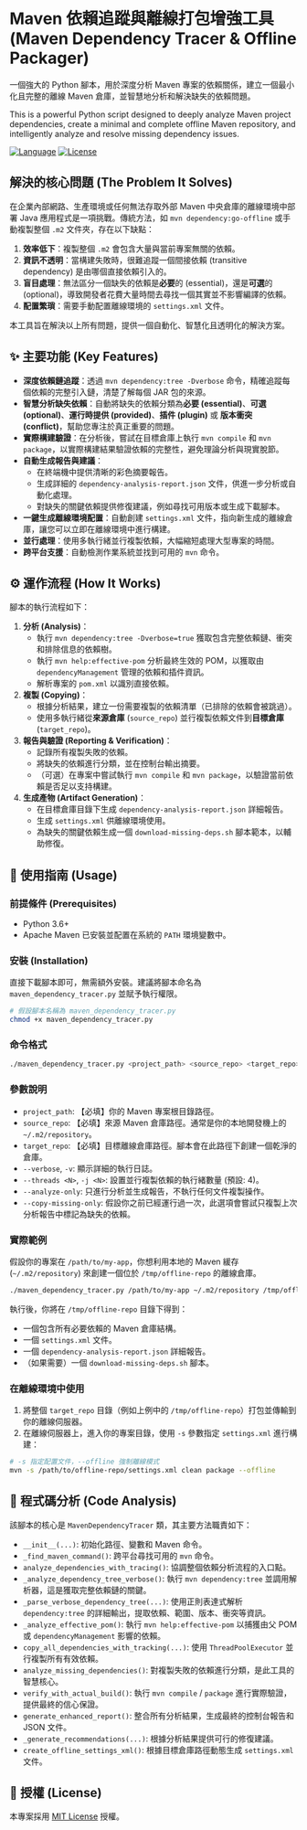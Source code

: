 # Maven 依賴追蹤與離線打包增強工具 (Maven Dependency Tracer & Offline Packager)

一個強大的 Python 腳本，用於深度分析 Maven 專案的依賴關係，建立一個最小化且完整的離線 Maven 倉庫，並智慧地分析和解決缺失的依賴問題。

This is a powerful Python script designed to deeply analyze Maven project dependencies, create a minimal and complete offline Maven repository, and intelligently analyze and resolve missing dependency issues.

[![Language](https://img.shields.io/badge/Language-Python%203-blue.svg)](https://www.python.org/)
[![License](https://img.shields.io/badge/License-MIT-green.svg)](https://opensource.org/licenses/MIT)

## 解決的核心問題 (The Problem It Solves)

在企業內部網路、生產環境或任何無法存取外部 Maven 中央倉庫的離線環境中部署 Java 應用程式是一項挑戰。傳統方法，如 `mvn dependency:go-offline` 或手動複製整個 `.m2` 文件夾，存在以下缺點：

1.  **效率低下**：複製整個 `.m2` 會包含大量與當前專案無關的依賴。
2.  **資訊不透明**：當構建失敗時，很難追蹤一個間接依賴 (transitive dependency) 是由哪個直接依賴引入的。
3.  **盲目處理**：無法區分一個缺失的依賴是**必要**的 (essential)，還是**可選**的 (optional)，導致開發者花費大量時間去尋找一個其實並不影響編譯的依賴。
4.  **配置繁瑣**：需要手動配置離線環境的 `settings.xml` 文件。

本工具旨在解決以上所有問題，提供一個自動化、智慧化且透明化的解決方案。

## ✨ 主要功能 (Key Features)

*   **深度依賴鏈追蹤**：透過 `mvn dependency:tree -Dverbose` 命令，精確追蹤每個依賴的完整引入鏈，清楚了解每個 JAR 包的來源。
*   **智慧分析缺失依賴**：自動將缺失的依賴分類為**必要 (essential)**、**可選 (optional)**、**運行時提供 (provided)**、**插件 (plugin)** 或 **版本衝突 (conflict)**，幫助您專注於真正重要的問題。
*   **實際構建驗證**：在分析後，嘗試在目標倉庫上執行 `mvn compile` 和 `mvn package`，以實際構建結果驗證依賴的完整性，避免理論分析與現實脫節。
*   **自動生成報告與建議**：
    *   在終端機中提供清晰的彩色摘要報告。
    *   生成詳細的 `dependency-analysis-report.json` 文件，供進一步分析或自動化處理。
    *   對缺失的關鍵依賴提供修復建議，例如尋找可用版本或生成下載腳本。
*   **一鍵生成離線環境配置**：自動創建 `settings.xml` 文件，指向新生成的離線倉庫，讓您可以立即在離線環境中進行構建。
*   **並行處理**：使用多執行緒並行複製依賴，大幅縮短處理大型專案的時間。
*   **跨平台支援**：自動檢測作業系統並找到可用的 `mvn` 命令。

## ⚙️ 運作流程 (How It Works)

腳本的執行流程如下：

1.  **分析 (Analysis)**：
    *   執行 `mvn dependency:tree -Dverbose=true` 獲取包含完整依賴鏈、衝突和排除信息的依賴樹。
    *   執行 `mvn help:effective-pom` 分析最終生效的 POM，以獲取由 `dependencyManagement` 管理的依賴和插件資訊。
    *   解析專案的 `pom.xml` 以識別直接依賴。
2.  **複製 (Copying)**：
    *   根據分析結果，建立一份需要複製的依賴清單（已排除的依賴會被跳過）。
    *   使用多執行緒從**來源倉庫** (`source_repo`) 並行複製依賴文件到**目標倉庫** (`target_repo`)。
3.  **報告與驗證 (Reporting & Verification)**：
    *   記錄所有複製失敗的依賴。
    *   將缺失的依賴進行分類，並在控制台輸出摘要。
    *   （可選）在專案中嘗試執行 `mvn compile` 和 `mvn package`，以驗證當前依賴是否足以支持構建。
4.  **生成產物 (Artifact Generation)**：
    *   在目標倉庫目錄下生成 `dependency-analysis-report.json` 詳細報告。
    *   生成 `settings.xml` 供離線環境使用。
    *   為缺失的關鍵依賴生成一個 `download-missing-deps.sh` 腳本範本，以輔助修復。

## 🚀 使用指南 (Usage)

### 前提條件 (Prerequisites)

*   Python 3.6+
*   Apache Maven 已安裝並配置在系統的 `PATH` 環境變數中。

### 安裝 (Installation)

直接下載腳本即可，無需額外安裝。建議將腳本命名為 `maven_dependency_tracer.py` 並賦予執行權限。

```bash
# 假設腳本名稱為 maven_dependency_tracer.py
chmod +x maven_dependency_tracer.py
```

### 命令格式

```bash
./maven_dependency_tracer.py <project_path> <source_repo> <target_repo> [options]
```

### 參數說明

*   `project_path`: 【必填】你的 Maven 專案根目錄路徑。
*   `source_repo`: 【必填】來源 Maven 倉庫路徑。通常是你的本地開發機上的 `~/.m2/repository`。
*   `target_repo`: 【必填】目標離線倉庫路徑。腳本會在此路徑下創建一個乾淨的倉庫。
*   `--verbose`, `-v`: 顯示詳細的執行日誌。
*   `--threads <N>`, `-j <N>`: 設置並行複製依賴的執行緒數量 (預設: 4)。
*   `--analyze-only`: 只進行分析並生成報告，不執行任何文件複製操作。
*   `--copy-missing-only`: 假設你之前已經運行過一次，此選項會嘗試只複製上次分析報告中標記為缺失的依賴。

### 實際範例

假設你的專案在 `/path/to/my-app`，你想利用本地的 Maven 緩存 (`~/.m2/repository`) 來創建一個位於 `/tmp/offline-repo` 的離線倉庫。

```bash
./maven_dependency_tracer.py /path/to/my-app ~/.m2/repository /tmp/offline-repo -j 8
```

執行後，你將在 `/tmp/offline-repo` 目錄下得到：
*   一個包含所有必要依賴的 Maven 倉庫結構。
*   一個 `settings.xml` 文件。
*   一個 `dependency-analysis-report.json` 詳細報告。
*   （如果需要）一個 `download-missing-deps.sh` 腳本。

### 在離線環境中使用

1.  將整個 `target_repo` 目錄（例如上例中的 `/tmp/offline-repo`）打包並傳輸到你的離線伺服器。
2.  在離線伺服器上，進入你的專案目錄，使用 `-s` 參數指定 `settings.xml` 進行構建：

```bash
# -s 指定配置文件，--offline 強制離線模式
mvn -s /path/to/offline-repo/settings.xml clean package --offline
```

## 🔬 程式碼分析 (Code Analysis)

該腳本的核心是 `MavenDependencyTracer` 類，其主要方法職責如下：

*   `__init__(...)`: 初始化路徑、變數和 Maven 命令。
*   `_find_maven_command()`: 跨平台尋找可用的 `mvn` 命令。
*   `analyze_dependencies_with_tracing()`: 協調整個依賴分析流程的入口點。
*   `_analyze_dependency_tree_verbose()`: 執行 `mvn dependency:tree` 並調用解析器，這是獲取完整依賴鏈的關鍵。
*   `_parse_verbose_dependency_tree(...)`: 使用正則表達式解析 `dependency:tree` 的詳細輸出，提取依賴、範圍、版本、衝突等資訊。
*   `_analyze_effective_pom()`: 執行 `mvn help:effective-pom` 以捕獲由父 POM 或 `dependencyManagement` 影響的依賴。
*   `copy_all_dependencies_with_tracking(...)`: 使用 `ThreadPoolExecutor` 並行複製所有有效依賴。
*   `analyze_missing_dependencies()`: 對複製失敗的依賴進行分類，是此工具的智慧核心。
*   `verify_with_actual_build()`: 執行 `mvn compile` / `package` 進行實際驗證，提供最終的信心保證。
*   `generate_enhanced_report()`: 整合所有分析結果，生成最終的控制台報告和 JSON 文件。
*   `_generate_recommendations(...)`: 根據分析結果提供可行的修復建議。
*   `create_offline_settings_xml()`: 根據目標倉庫路徑動態生成 `settings.xml` 文件。

## 📜 授權 (License)

本專案採用 [MIT License](LICENSE) 授權。
